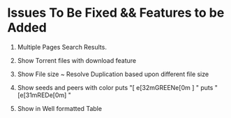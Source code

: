 # Issues To Be Fixed && Features to be Added

1. Multiple Pages Search Results.

2. Show Torrent files with download feature

3. Show File size 
   ~ Resolve Duplication based upon different file size

4. Show seeds and peers with color
   puts  "[ e[32mGREENe[0m ] "
   puts " [e[31mREDe[0m] "

5. Show in Well formatted Table
